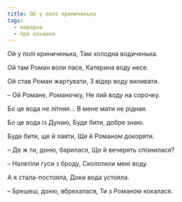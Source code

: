 ```yaml
---
title: Ой у полі криниченька
tags:
  - народна
  - про кохання
---
```


Ой у полі криниченька,
Там холодна водиченька.

Ой там Роман воли пасе,
Катерина воду несе.

Ой став Роман жартувати,
З відер воду виливати.

– Ой Романе, Романочку,
Не лий воду на сорочку.

Бо це вода не літняя...
В мене мати не рідная.

Бо це вода із Дунаю,
Буде бити, добре знаю.

Буде бити, ще й лаяти,
Ще й Романом докоряти.

– Де ж ти, доню, барилася,
Що й вечерять спізнилася?

– Налетіли гуси з броду,
Сколотили мені воду.

А я стала-постояла,
Доки вода устояла.

– Брешеш, доню, вбрехалася,
Ти з Романом кохалася.
